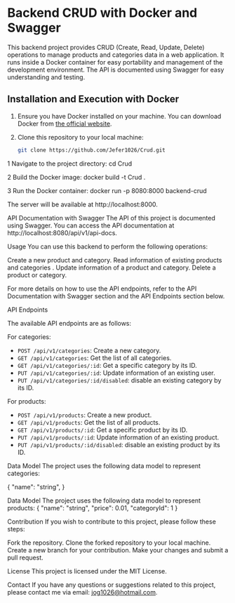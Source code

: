 # Backend CRUD with Docker and Swagger

This backend project provides CRUD (Create, Read, Update, Delete) operations to manage products and categories data in a web application. It runs inside a Docker container for easy portability and management of the development environment. The API is documented using Swagger for easy understanding and testing.

## Installation and Execution with Docker

1. Ensure you have Docker installed on your machine. You can download Docker from [the official website](https://www.docker.com/get-started).

2. Clone this repository to your local machine:

   ```bash
   git clone https://github.com/Jefer1026/Crud.git
1
Navigate to the project directory:
cd Crud

2
Build the Docker image:
docker build -t Crud .

3
Run the Docker container:
docker run -p 8080:8000 backend-crud

The server will be available at http://localhost:8000.

API Documentation with Swagger
The API of this project is documented using Swagger. You can access the API documentation at http://localhost:8080/api/v1/api-docs.

Usage
You can use this backend to perform the following operations:

Create a new product and category.
Read information of existing products and categories .
Update information of a product and category.
Delete a product or category.

For more details on how to use the API endpoints, refer to the API Documentation with Swagger section and the API Endpoints section below.

API Endpoints

The available API endpoints are as follows:

For categories:

*   `POST /api/v1/categories`: Create a new category.
*   `GET /api/v1/categories`: Get the list of all categories.
*   `GET /api/v1/categories/:id`: Get a specific category by its ID.
*   `PUT /api/v1/categories/:id`: Update information of an existing user.
*   `PUT /api/v1/categories/:id/disabled`: disable an existing category by its ID.

For products:

*   `POST /api/v1/products`: Create a new product.
*   `GET /api/v1/products`: Get the list of all products.
*   `GET /api/v1/products/:id`: Get a specific product by its ID.
*   `PUT /api/v1/products/:id`: Update information of an existing product.
*   `PUT /api/v1/products/:id/disabled`: disable an existing product by its ID.

Data Model
The project uses the following data model to represent categories:

{
  "name": "string",
}

Data Model
The project uses the following data model to represent products:
{
  "name": "string",
  "price": 0.01,
  "categoryId": 1
}

Contribution
If you wish to contribute to this project, please follow these steps:

Fork the repository.
Clone the forked repository to your local machine.
Create a new branch for your contribution.
Make your changes and submit a pull request.

License
This project is licensed under the MIT License.

Contact
If you have any questions or suggestions related to this project, please contact me via email: jog1026@hotmail.com.
